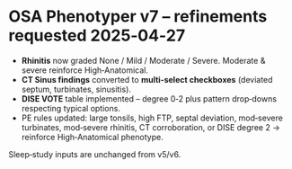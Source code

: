 
# OSA Phenotyper v7 – refinements requested 2025‑04‑27

* **Rhinitis** now graded None / Mild / Moderate / Severe. Moderate & severe reinforce High‑Anatomical.
* **CT Sinus findings** converted to **multi‑select checkboxes** (deviated septum, turbinates, sinusitis).
* **DISE VOTE** table implemented – degree 0‑2 plus pattern drop‑downs respecting typical options.
* PE rules updated: large tonsils, high FTP, septal deviation, mod‑severe turbinates, mod‑severe rhinitis, CT corroboration, or DISE degree 2 → reinforce High‑Anatomical phenotype.

Sleep‑study inputs are unchanged from v5/v6.


